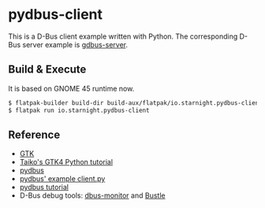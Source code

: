 # pydbus-client

This is a D-Bus client example written with Python.
The corresponding D-Bus server example is [gdbus-server](https://github.com/starnight/gdbus-server/tree/main).

## Build & Execute

It is based on GNOME 45 runtime now.

```sh
$ flatpak-builder build-dir build-aux/flatpak/io.starnight.pydbus-client.yaml --force-clean --install --user
$ flatpak run io.starnight.pydbus-client
```

## Reference

* [GTK](https://docs.gtk.org/gtk4/index.html)
* [Taiko's GTK4 Python tutorial](https://github.com/Taiko2k/GTK4PythonTutorial)
* [pydbus](https://github.com/LEW21/pydbus)
* [pydbus' example client.py](https://github.com/LEW21/pydbus/blob/master/examples/clientserver/client.py)
* [pydbus tutorial](https://github.com/LEW21/pydbus/blob/master/doc/tutorial.rst)
* D-Bus debug tools: [dbus-monitor](https://dbus.freedesktop.org/doc/dbus-monitor.1.html) and [Bustle](https://gitlab.gnome.org/World/bustle)
